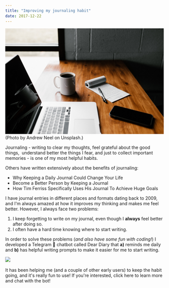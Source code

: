 ```yaml
---
title: "Improving my journaling habit"
date: 2017-12-22
---
```


![](/images/andrew-neel-308138.jpg)(Photo by Andrew Neel on Unsplash.)

Journaling - writing to clear my thoughts, feel grateful about the good things,  understand better the things I fear, and just to collect important memories - is one of my most helpful habits.

Others have written extensively about the benefits of journaling:

- Why Keeping a Daily Journal Could Change Your Life
- Become a Better Person by Keeping a Journal
- How Tim Ferriss Specifically Uses His Journal To Achieve Huge Goals

I have journal entries in different places and formats dating back to 2009, and I'm always amazed at how it improves my thinking and makes me feel better. However, I always face two problems:

1. I keep forgetting to write on my journal, even though I **always** feel better after doing so.
2. I often have a hard time knowing where to start writing.

In order to solve these problems (_and also have some fun with coding!_) I developed a Telegram 🤖 chatbot called Dear Diary that **a)** reminds me daily and **b)** has helpful writing prompts to make it easier for me to start writing.

![](/images/dear-diary.gif)

It has been helping me (and a couple of other early users) to keep the habit going, and it's really fun to use! If you're interested, click here to learn more and chat with the bot!
